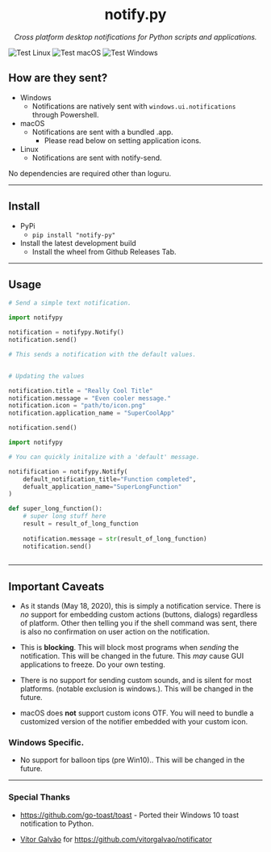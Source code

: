 <div align="center">
<br>
  <h1> notify.py </h1>
  <i> Cross platform desktop notifications for Python scripts and applications.</i>
</div>

![Test Linux](https://github.com/ms7m/notify-py/workflows/Test%20Linux/badge.svg)
 ![Test macOS](https://github.com/ms7m/notify-py/workflows/Test%20macOS/badge.svg)
 ![Test Windows](https://github.com/ms7m/notify-py/workflows/Test%20Windows/badge.svg)

## How are they sent?

- Windows
  - Notifications are natively sent with ``windows.ui.notifications`` through Powershell.
- macOS
  - Notifications are sent with a bundled .app. 
    - Please read below on setting application icons.
- Linux
  - Notifications are sent with notify-send.



No dependencies are required other than loguru.

***



## Install

- PyPi
  - ``pip install "notify-py"``
- Install the latest development build
  - Install the wheel from Github Releases Tab.





***

## Usage



```python
# Send a simple text notification.

import notifypy

notification = notifypy.Notify()
notification.send()

# This sends a notification with the default values.


# Updating the values

notification.title = "Really Cool Title"
notification.message = "Even cooler message."
notification.icon = "path/to/icon.png"
notification.application_name = "SuperCoolApp"

notification.send()


```

```python
import notifypy

# You can quickly initalize with a 'default' message.

notifification = notifypy.Notify(
	default_notification_title="Function completed",
    defualt_application_name="SuperLongFunction"
)

def super_long_function():
    # super long stuff here
    result = result_of_long_function
    
   	notification.message = str(result_of_long_function)
    notification.send()
    
```

***



## Important Caveats 

- As it stands (May 18, 2020), this is simply a notification service. There is *no* support for embedding custom actions (buttons, dialogs) regardless of platform. Other then telling you if the shell command was sent, there is also no confirmation on user action on the notification. 

- This is **blocking**. This will block most programs when *sending* the notification. This will be changed in the future. This *may* cause GUI applications to freeze. Do your own testing.

- There is no support for sending custom sounds, and is silent for most platforms. (notable exclusion is windows.). This will be changed in the future.
- macOS does **not** support custom icons OTF. You will need to bundle a customized version of the notifier embedded with your custom icon. 



### Windows Specific.

- No support for balloon tips (pre Win10).. This will be changed in the future.

***

### Special Thanks

- https://github.com/go-toast/toast - Ported their Windows 10 toast notification to Python.

- [Vítor Galvão](https://github.com/vitorgalvao) for https://github.com/vitorgalvao/notificator
